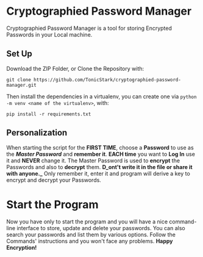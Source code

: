 # Cryptographied Password Manager
Cryptographied Password Manager is a tool for storing Encrypted Passwords in your Local machine. 

## Set Up
Download the ZIP Folder, or Clone the Repository with:
```
git clone https://github.com/TonicStark/cryptographied-password-manager.git
```

Then install the dependencies in a virtualenv, you can create one via `python -m venv <name of the virtualenv>`, with:
```
pip install -r requirements.txt
```
## Personalization
When starting the script for the **FIRST TIME**, choose a **Password** to use as the **_Master Password_** and **remember it**. **EACH time** you want to **Log In** use it and **NEVER** change it. The Master Password is used to **encrypt** the Passwords and also to **decrypt** them. **D_ont't write it in the file or share it with anyone._** Only remember it, enter it and program will derive a key to encrypt and decrypt your Passwords.

# Start the Program
Now you have only to start the program and you will have a nice command-line interface to store, update and delete your passwords. You can also search your passwords and list them by various options. Follow the Commands' instructions and you won't face any problems. **Happy Encryption!**